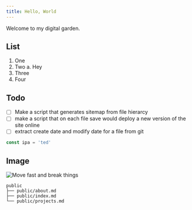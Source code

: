 ```yaml
---
title: Hello, World
---
```


Welcome to my digital garden.

## List
1. One
2. Two
    a. Hey
3. Three
4. Four

## Todo

* [ ] Make a script that generates sitemap from file hierarcy
* [ ] make a script that on each file save would deploy a new version of the site online
* [ ] extract create date and modify date for a file from git

```js
const ipa = 'ted'
```

## Image

![Move fast and break things](https://upload.wikimedia.org/wikipedia/commons/5/5c/Mark_Zuckerberg_-_Move_Fast_and_Break_Things.jpg)

```
public
├── public/about.md
├── public/index.md
└── public/projects.md
```

